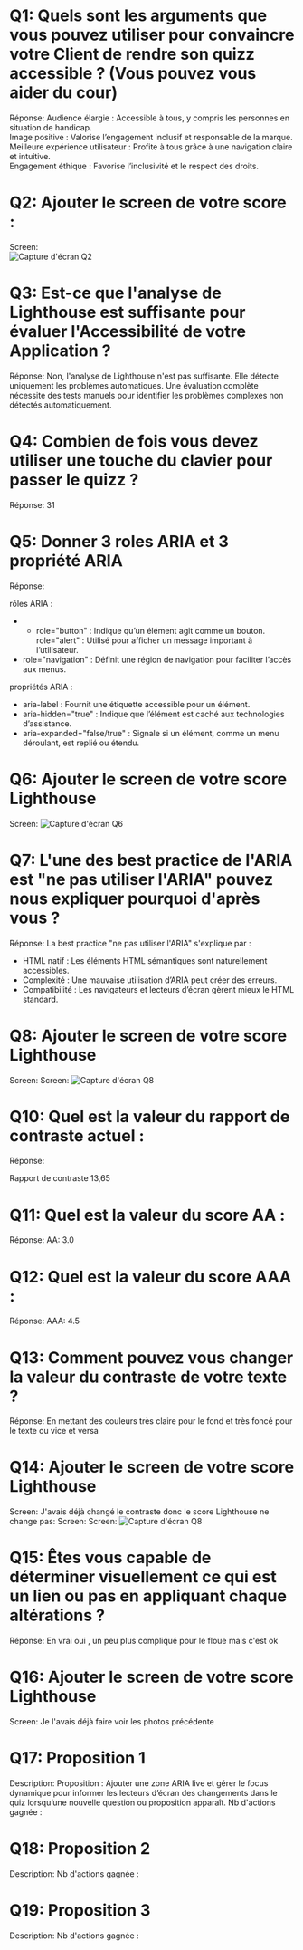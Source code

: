 # Q1: Quels sont les arguments que vous pouvez utiliser pour convaincre votre Client de rendre son quizz accessible ? (Vous pouvez vous aider du cour)
Réponse:
Audience élargie : Accessible à tous, y compris les personnes en situation de handicap.  
Image positive : Valorise l’engagement inclusif et responsable de la marque.  
Meilleure expérience utilisateur : Profite à tous grâce à une navigation claire et intuitive.  
Engagement éthique : Favorise l’inclusivité et le respect des droits.  

# Q2: Ajouter le screen de votre score :
Screen:  
![Capture d'écran Q2](./photo.png)

# Q3: Est-ce que l'analyse de Lighthouse est suffisante pour évaluer l'Accessibilité de votre Application ?
Réponse: Non, l'analyse de Lighthouse n'est pas suffisante. Elle détecte uniquement les problèmes automatiques. Une évaluation complète nécessite des tests manuels pour identifier les problèmes complexes non détectés automatiquement.

# Q4: Combien de fois vous devez utiliser une touche du clavier pour passer le quizz ?
Réponse: 31 

# Q5: Donner 3 roles ARIA et 3 propriété ARIA
Réponse:

rôles ARIA :  
- - role="button" : Indique qu’un élément agit comme un bouton.  
role="alert" : Utilisé pour afficher un message important à l’utilisateur.  
- role="navigation" : Définit une région de navigation pour faciliter l’accès aux menus.  

propriétés ARIA :  
- aria-label : Fournit une étiquette accessible pour un élément.  
- aria-hidden="true" : Indique que l’élément est caché aux technologies d’assistance.  
- aria-expanded="false/true" : Signale si un élément, comme un menu déroulant, est replié ou étendu.  

# Q6: Ajouter le screen de votre score Lighthouse
Screen: ![Capture d'écran Q6](./photoQ6.png)

# Q7: L'une des best practice de l'ARIA est "ne pas utiliser l'ARIA" pouvez nous expliquer pourquoi d'après vous ?
Réponse: 
La best practice "ne pas utiliser l'ARIA" s'explique par :  

- HTML natif : Les éléments HTML sémantiques sont naturellement accessibles.  
- Complexité : Une mauvaise utilisation d’ARIA peut créer des erreurs.  
- Compatibilité : Les navigateurs et lecteurs d’écran gèrent mieux le HTML standard.  


# Q8: Ajouter le screen de votre score Lighthouse
Screen: Screen: ![Capture d'écran Q8](./photoQ8.png)

# Q10: Quel est la valeur du rapport de contraste actuel :
Réponse:

Rapport de contraste 13,65

# Q11: Quel est la valeur du score AA :
Réponse: AA: 3.0

# Q12: Quel est la valeur du score AAA :
Réponse: AAA: 4.5

# Q13: Comment pouvez vous changer la valeur du contraste de votre texte ?
Réponse: En mettant des couleurs très claire pour le fond et très foncé pour le texte ou vice et versa

# Q14: Ajouter le screen de votre score Lighthouse
Screen: J'avais déjà changé le contraste donc le score Lighthouse ne change pas:
Screen: Screen: ![Capture d'écran Q8](./photoQ14.png)

# Q15: Êtes vous capable de déterminer visuellement ce qui est un lien ou pas en appliquant chaque altérations ?
Réponse: En vrai oui , un peu plus compliqué pour le floue mais c'est ok

# Q16: Ajouter le screen de votre score Lighthouse
Screen: Je l'avais déjà faire voir les photos précédente 

# Q17:  Proposition 1
Description: Proposition : Ajouter une zone ARIA live et gérer le focus dynamique pour informer les lecteurs d’écran des changements dans le quiz lorsqu’une nouvelle question ou proposition apparaît.
Nb d'actions gagnée : 

# Q18:  Proposition 2
Description:
Nb d'actions gagnée : 

# Q19:  Proposition 3
Description:
Nb d'actions gagnée :